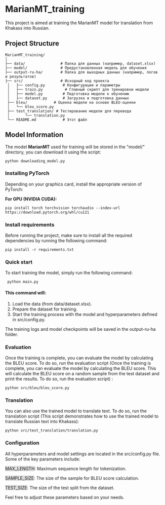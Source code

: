 # MarianMT_training
This project is aimed at training the MarianMT model for translation from Khakass into Russian.

## Project Structure
    MarianMT_training/
    │
    ├── data/                # Папка для данных (например, dataset.xlsx)
    ├── model/               # Предустановленная модель для обучения
    ├── output-ru-ha/        # Папка для выходных данных (например, логов и результатов)
    ├── src/                 # Исходный код проекта
     │   ├── config.py        # Конфигурации и параметры
     │   ├── train.py          # Главный скрипт для тренировки модели
     │   ├── model.py         # Подготовка модели к обучению
     │   ├── dataset.py       # Загрузка и подготовка данных
     ├── bleu/            # Оценка модели на основе BLEU-оценки
     │   └── bleu_score.py
     ├── test_translation/ # Тестирование модели для перевода
     │       └── translation.py
     └── README.md            # Этот файл

## Model Information
The model **MarianMT** used for training will be stored in the "model/" directory, you can download it using the script:

    python downloading_model.py


### Installing PyTorch
Depending on your graphics card, install the appropriate version of PyTorch:

**For GPU (NVIDIA CUDA):**
    
    pip install torch torchvision torchaudio --index-url https://download.pytorch.org/whl/cu121

### Install requirements
Before running the project, make sure to install all the required dependencies by running the following command:

    pip install -r requirements.txt


### Quick start
To start training the model, simply run the following command:

     python main.py

#### This command will:
1. Load the data (from data/dataset.xlsx).
2. Prepare the dataset for training.
3. Start the training process with the model and hyperparameters defined in src/config.py.

The training logs and model checkpoints will be saved in the output-ru-ha folder.

### Evaluation
Once the training is complete, you can evaluate the model by calculating the BLEU score. To do so, run the evaluation script (Once the training is complete, you can evaluate the model by calculating the BLEU score. This will calculate the BLEU score on a random sample from the test dataset and print the results. To do so, run the evaluation script) :

    python src/bleu/bleu_score.py

### Translation
You can also use the trained model to translate text. To do so, run the translation script (This script demonstrates how to use the trained model to translate Russian text into Khakass):

    python src/test_translation/translation.py

### Configuration
All hyperparameters and model settings are located in the src/config.py file. Some of the key parameters include:

<span style="background-color:gainsboro;">MAX_LENGTH</span>: Maximum sequence length for tokenization.

<span style="background-color:gainsboro;">SAMPLE_SIZE</span>: The size of the sample for BLEU score calculation.

<span style="background-color:gainsboro;">TEST_SIZE</span>: The size of the test split from the dataset.

Feel free to adjust these parameters based on your needs.
